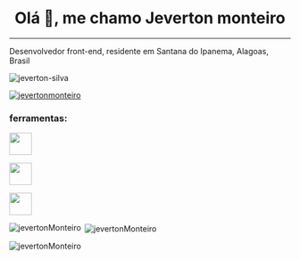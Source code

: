 <h1 align="center">Olá 👋, me chamo Jeverton monteiro</h1>
<hr>

<p>Desenvolvedor front-end, residente em Santana do Ipanema, Alagoas, Brasil </p>
<p align="left"> <img src="https://komarev.com/ghpvc/?username=JevertonMonteiro&label=Profile%20views&color=0e75b6&style=flat" alt="jeverton-silva" /> </p>

<p align="left"> <a href="https://github.com/ryo-ma/github-profile-trophy"><img src="https://github-profile-trophy.vercel.app/?username=JevertonMonteiro" alt="jevertonmonteiro" /></a> </p>

<h3 align="left">ferramentas:</h3>
<p align="left"> <a href="#" target="_blank" rel="noreferrer"> <img src="https://cdn-icons-png.flaticon.com/512/174/174854.png" width="40" height="40"/> </a>

<p align="left"> <a href="#" target="_blank" rel="noreferrer"> <img src="https://cdn4.iconfinder.com/data/icons/social-media-logos-6/512/121-css3-512.png" width="40" height="40"/> </a>

<p align="left"> <a href="#" target="_blank" rel="noreferrer"> <img src="https://www.pngitem.com/pimgs/m/171-1718042_javascript-logo-png-transparent-png.png" width="40" height="40"/> </a>

<p><img align="left" src="https://github-readme-stats.vercel.app/api/top-langs?username=JevertonMonteiro&show_icons=true&locale=en&layout=compact" alt="jevertonMonteiro" /></p>

<p>&nbsp;<img align="center" src="https://github-readme-stats.vercel.app/api?username=JevertonMonteiro&show_icons=true&locale=en" alt="jevertonMonteiro" /></p>

<p><img align="center" src="https://github-readme-streak-stats.herokuapp.com/?user=JevertonMonteiro&" alt="jevertonMonteiro" /></p>
